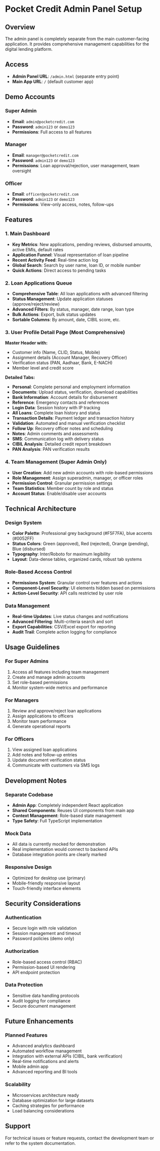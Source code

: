 # Pocket Credit Admin Panel Setup

## Overview
The admin panel is completely separate from the main customer-facing application. It provides comprehensive management capabilities for the digital lending platform.

## Access
- **Admin Panel URL**: `/admin.html` (separate entry point)
- **Main App URL**: `/` (default customer app)

## Demo Accounts

### Super Admin
- **Email**: `admin@pocketcredit.com`
- **Password**: `admin123` or `demo123`
- **Permissions**: Full access to all features

### Manager
- **Email**: `manager@pocketcredit.com`
- **Password**: `admin123` or `demo123`
- **Permissions**: Loan approval/rejection, user management, team oversight

### Officer
- **Email**: `officer@pocketcredit.com`  
- **Password**: `admin123` or `demo123`
- **Permissions**: View-only access, notes, follow-ups

## Features

### 1. Main Dashboard
- **Key Metrics**: New applications, pending reviews, disbursed amounts, active EMIs, default rates
- **Application Funnel**: Visual representation of loan pipeline
- **Recent Activity Feed**: Real-time action log
- **Global Search**: Search by user name, loan ID, or mobile number
- **Quick Actions**: Direct access to pending tasks

### 2. Loan Applications Queue
- **Comprehensive Table**: All loan applications with advanced filtering
- **Status Management**: Update application statuses (approve/reject/review)
- **Advanced Filters**: By status, manager, date range, loan type
- **Bulk Actions**: Export, bulk status updates
- **Sortable Columns**: By amount, date, CIBIL score, etc.

### 3. User Profile Detail Page (Most Comprehensive)
**Master Header with:**
- Customer info (Name, CLID, Status, Mobile)
- Assignment details (Account Manager, Recovery Officer)
- Verification status (PAN, Aadhaar, Bank, E-NACH)
- Member level and credit score

**Detailed Tabs:**
- **Personal**: Complete personal and employment information
- **Documents**: Upload status, verification, download capabilities
- **Bank Information**: Account details for disbursement
- **Reference**: Emergency contacts and references
- **Login Data**: Session history with IP tracking
- **All Loans**: Complete loan history and status
- **Transaction Details**: Payment ledger and transaction history
- **Validation**: Automated and manual verification checklist
- **Follow Up**: Recovery officer notes and scheduling
- **Notes**: Admin comments and assessments
- **SMS**: Communication log with delivery status
- **CIBIL Analysis**: Detailed credit report breakdown
- **PAN Analysis**: PAN verification results

### 4. Team Management (Super Admin Only)
- **User Creation**: Add new admin accounts with role-based permissions
- **Role Management**: Assign superadmin, manager, or officer roles
- **Permission Control**: Granular permission settings
- **Team Statistics**: Member count by role and status
- **Account Status**: Enable/disable user accounts

## Technical Architecture

### Design System
- **Color Palette**: Professional grey background (#F5F7FA), blue accents (#0052FF)
- **Status Colors**: Green (approved), Red (rejected), Orange (pending), Blue (disbursed)  
- **Typography**: Inter/Roboto for maximum legibility
- **Layout**: Data-dense tables, organized cards, robust tab systems

### Role-Based Access Control
- **Permissions System**: Granular control over features and actions
- **Component-Level Security**: UI elements hidden based on permissions
- **Action-Level Security**: API calls restricted by user role

### Data Management
- **Real-time Updates**: Live status changes and notifications
- **Advanced Filtering**: Multi-criteria search and sort
- **Export Capabilities**: CSV/Excel export for reporting
- **Audit Trail**: Complete action logging for compliance

## Usage Guidelines

### For Super Admins
1. Access all features including team management
2. Create and manage admin accounts
3. Set role-based permissions
4. Monitor system-wide metrics and performance

### For Managers  
1. Review and approve/reject loan applications
2. Assign applications to officers
3. Monitor team performance
4. Generate operational reports

### For Officers
1. View assigned loan applications
2. Add notes and follow-up entries
3. Update document verification status
4. Communicate with customers via SMS logs

## Development Notes

### Separate Codebase
- **Admin App**: Completely independent React application
- **Shared Components**: Reuses UI components from main app
- **Context Management**: Role-based state management
- **Type Safety**: Full TypeScript implementation

### Mock Data
- All data is currently mocked for demonstration
- Real implementation would connect to backend APIs
- Database integration points are clearly marked

### Responsive Design
- Optimized for desktop use (primary)
- Mobile-friendly responsive layout
- Touch-friendly interface elements

## Security Considerations

### Authentication
- Secure login with role validation
- Session management and timeout
- Password policies (demo only)

### Authorization
- Role-based access control (RBAC)
- Permission-based UI rendering
- API endpoint protection

### Data Protection
- Sensitive data handling protocols
- Audit logging for compliance
- Secure document management

## Future Enhancements

### Planned Features
- Advanced analytics dashboard
- Automated workflow management
- Integration with external APIs (CIBIL, bank verification)
- Real-time notifications and alerts
- Mobile admin app
- Advanced reporting and BI tools

### Scalability
- Microservices architecture ready
- Database optimization for large datasets
- Caching strategies for performance
- Load balancing considerations

## Support
For technical issues or feature requests, contact the development team or refer to the system documentation.